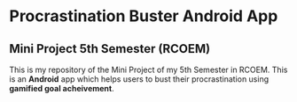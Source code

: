 # Procrastination Buster Android App
## Mini Project 5th Semester (RCOEM)

This is my repository of the Mini Project of my 5th Semester in RCOEM. This is an **Android** app which helps users to bust their procrastination using **gamified goal acheivement**.

